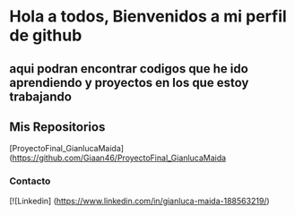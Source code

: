 # Hola a todos, Bienvenidos a mi perfil de github 

## aqui podran encontrar codigos que he ido aprendiendo y proyectos en los que estoy trabajando 




## Mis Repositorios 
[ProyectoFinal_GianlucaMaida](https://github.com/Giaan46/ProyectoFinal_GianlucaMaida 



### Contacto 
[![Linkedin] (https://www.linkedin.com/in/gianluca-maida-188563219/)


